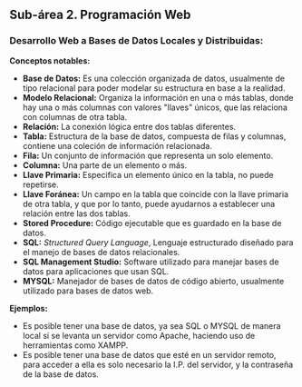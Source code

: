 ## Sub-área 2. Programación Web ##

### Desarrollo Web a Bases de Datos Locales y Distribuidas: ###

**Conceptos notables:**

  - **Base de Datos:** Es una colección organizada de datos, usualmente de tipo relacional para poder modelar su estructura en base a la realidad.
  -  **Modelo Relacional:** Organiza la información en una o más tablas, donde hay una o más columnas con valores "llaves" únicos, que las relaciona con columnas de otra tabla.
  - **Relación:** La conexión lógica entre dos tablas diferentes.
  - **Tabla:** Estructura de la base de datos, compuesta de filas y columnas, contiene una coleción de información relacionada.
  - **Fila:** Un conjunto de información que representa un solo elemento.
  - **Columna:** Una parte de un elemento o más.
  - **Llave Primaria:** Especifica un elemento único en la tabla, no puede repetirse.
  - **Llave Foránea:** Un campo en la tabla que coincide con la llave primaria de otra tabla, y que por lo tanto, puede ayudarnos a establecer una relación entre las dos tablas.
  - **Stored Procedure:** Código ejecutable que es guardado en la base de datos.
  - **SQL:** _Structured Query Language_, Lenguaje estructurado diseñado para el manejo de bases de datos relacionales.
  - **SQL Management Studio:** Software utilizado para manejar bases de datos para aplicaciones que usan SQL.
  - **MYSQL:** Manejador de bases de datos de código abierto, usualmente utilizado para bases de datos web.  
  
**Ejemplos:**

- Es posible tener una base de datos, ya sea SQL o MYSQL de manera local si se levanta un servidor como Apache, haciendo uso de herramientas como XAMPP.
- Es posible tener una base de datos que esté en un servidor remoto, para acceder a ella es solo necesario la I.P. del servidor, y la contraseña de la base de datos.

